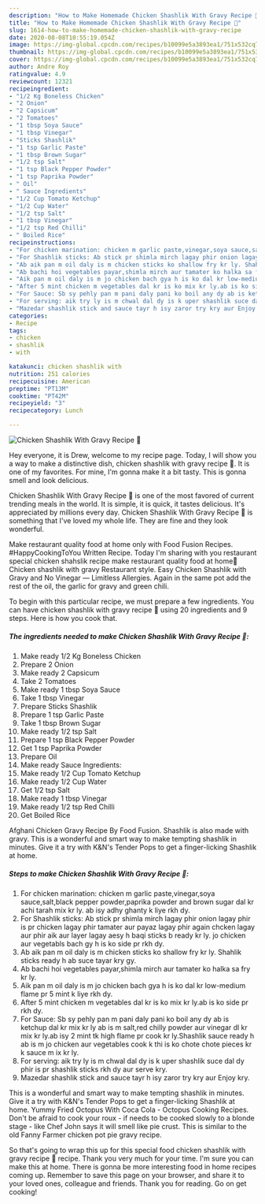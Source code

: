 ```yaml
---
description: "How to Make Homemade Chicken Shashlik With Gravy Recipe 🍛"
title: "How to Make Homemade Chicken Shashlik With Gravy Recipe 🍛"
slug: 1614-how-to-make-homemade-chicken-shashlik-with-gravy-recipe
date: 2020-08-08T10:55:19.054Z
image: https://img-global.cpcdn.com/recipes/b10099e5a3893ea1/751x532cq70/chicken-shashlik-with-gravy-recipe-🍛-recipe-main-photo.jpg
thumbnail: https://img-global.cpcdn.com/recipes/b10099e5a3893ea1/751x532cq70/chicken-shashlik-with-gravy-recipe-🍛-recipe-main-photo.jpg
cover: https://img-global.cpcdn.com/recipes/b10099e5a3893ea1/751x532cq70/chicken-shashlik-with-gravy-recipe-🍛-recipe-main-photo.jpg
author: Andre Roy
ratingvalue: 4.9
reviewcount: 12321
recipeingredient:
- "1/2 Kg Boneless Chicken"
- "2 Onion"
- "2 Capsicum"
- "2 Tomatoes"
- "1 tbsp Soya Sauce"
- "1 tbsp Vinegar"
- "Sticks Shashlik"
- "1 tsp Garlic Paste"
- "1 tbsp Brown Sugar"
- "1/2 tsp Salt"
- "1 tsp Black Pepper Powder"
- "1 tsp Paprika Powder"
- " Oil"
- " Sauce Ingredients"
- "1/2 Cup Tomato Ketchup"
- "1/2 Cup Water"
- "1/2 tsp Salt"
- "1 tbsp Vinegar"
- "1/2 tsp Red Chilli"
- " Boiled Rice"
recipeinstructions:
- "For chicken marination: chicken m garlic paste,vinegar,soya sauce,salt,black pepper powder,paprika powder and brown sugar dal kr achi tarah mix kr ly. ab isy adhy ghanty k liye rkh dy."
- "For Shashlik sticks: Ab stick pr shimla mirch lagay phir onion lagay phir is pr chicken lagay phir tamater aur payaz lagay phir again chcken lagay aur phir aik aur layer lagay aesy h baqi sticks b ready kr ly. jo chicken aur vegetabls bach gy h is ko side pr rkh dy."
- "Ab aik pan m oil daly is m chicken sticks ko shallow fry kr ly. Shahlik sticks ready h ab suce tayar kry gy."
- "Ab bachi hoi vegetables payar,shimla mirch aur tamater ko halka sa fry kr ly."
- "Aik pan m oil daly is m jo chicken bach gya h is ko dal kr low-medium flame pr 5 mint k liye rkh dy."
- "After 5 mint chicken m vegetables dal kr is ko mix kr ly.ab is ko side pr rkh dy."
- "For Sauce: Sb sy pehly pan m pani daly pani ko boil any dy ab is ketchup dal kr mix kr ly ab is m salt,red chilly powder aur vinegar dl kr mix kr ly.ab isy 2 mint tk high flame pr cook kr ly.Shashlik sauce ready h ab is m jo chicken aur vegetables cook k thi is ko chote chote pieces kr k sauce m ix kr ly."
- "For serving: aik try ly is m chwal dal dy is k uper shashlik suce dal dy phir is pr shashlik sticks rkh dy aur serve kry."
- "Mazedar shashlik stick and sauce tayr h isy zaror try kry aur Enjoy kry."
categories:
- Recipe
tags:
- chicken
- shashlik
- with

katakunci: chicken shashlik with 
nutrition: 251 calories
recipecuisine: American
preptime: "PT13M"
cooktime: "PT42M"
recipeyield: "3"
recipecategory: Lunch

---
```



![Chicken Shashlik With Gravy Recipe 🍛](https://img-global.cpcdn.com/recipes/b10099e5a3893ea1/751x532cq70/chicken-shashlik-with-gravy-recipe-🍛-recipe-main-photo.jpg)

Hey everyone, it is Drew, welcome to my recipe page. Today, I will show you a way to make a distinctive dish, chicken shashlik with gravy recipe 🍛. It is one of my favorites. For mine, I'm gonna make it a bit tasty. This is gonna smell and look delicious.

Chicken Shashlik With Gravy Recipe 🍛 is one of the most favored of current trending meals in the world. It is simple, it is quick, it tastes delicious. It's appreciated by millions every day. Chicken Shashlik With Gravy Recipe 🍛 is something that I've loved my whole life. They are fine and they look wonderful.

Make restaurant quality food at home only with Food Fusion Recipes. #HappyCookingToYou Written Recipe. Today I&#39;m sharing with you restaurant special chicken shahslik recipe make restaurant quality food at home🙂 Chicken shashlik with gravy Restaurant style. Easy Chicken Shashlik with Gravy and No Vinegar — Limitless Allergies. Again in the same pot add the rest of the oil, the garlic for gravy and green chili.


To begin with this particular recipe, we must prepare a few ingredients. You can have chicken shashlik with gravy recipe 🍛 using 20 ingredients and 9 steps. Here is how you cook that.

<!--inarticleads1-->

##### The ingredients needed to make Chicken Shashlik With Gravy Recipe 🍛:

1. Make ready 1/2 Kg Boneless Chicken
1. Prepare 2 Onion
1. Make ready 2 Capsicum
1. Take 2 Tomatoes
1. Make ready 1 tbsp Soya Sauce
1. Take 1 tbsp Vinegar
1. Prepare Sticks Shashlik
1. Prepare 1 tsp Garlic Paste
1. Take 1 tbsp Brown Sugar
1. Make ready 1/2 tsp Salt
1. Prepare 1 tsp Black Pepper Powder
1. Get 1 tsp Paprika Powder
1. Prepare  Oil
1. Make ready  Sauce Ingredients:
1. Make ready 1/2 Cup Tomato Ketchup
1. Make ready 1/2 Cup Water
1. Get 1/2 tsp Salt
1. Make ready 1 tbsp Vinegar
1. Make ready 1/2 tsp Red Chilli
1. Get  Boiled Rice


Afghani Chicken Gravy Recipe By Food Fusion. Shashlik is also made with gravy. This is a wonderful and smart way to make tempting shashlik in minutes. Give it a try with K&amp;N&#39;s Tender Pops to get a finger-licking Shashlik at home. 

<!--inarticleads2-->

##### Steps to make Chicken Shashlik With Gravy Recipe 🍛:

1. For chicken marination: chicken m garlic paste,vinegar,soya sauce,salt,black pepper powder,paprika powder and brown sugar dal kr achi tarah mix kr ly. ab isy adhy ghanty k liye rkh dy.
1. For Shashlik sticks: Ab stick pr shimla mirch lagay phir onion lagay phir is pr chicken lagay phir tamater aur payaz lagay phir again chcken lagay aur phir aik aur layer lagay aesy h baqi sticks b ready kr ly. jo chicken aur vegetabls bach gy h is ko side pr rkh dy.
1. Ab aik pan m oil daly is m chicken sticks ko shallow fry kr ly. Shahlik sticks ready h ab suce tayar kry gy.
1. Ab bachi hoi vegetables payar,shimla mirch aur tamater ko halka sa fry kr ly.
1. Aik pan m oil daly is m jo chicken bach gya h is ko dal kr low-medium flame pr 5 mint k liye rkh dy.
1. After 5 mint chicken m vegetables dal kr is ko mix kr ly.ab is ko side pr rkh dy.
1. For Sauce: Sb sy pehly pan m pani daly pani ko boil any dy ab is ketchup dal kr mix kr ly ab is m salt,red chilly powder aur vinegar dl kr mix kr ly.ab isy 2 mint tk high flame pr cook kr ly.Shashlik sauce ready h ab is m jo chicken aur vegetables cook k thi is ko chote chote pieces kr k sauce m ix kr ly.
1. For serving: aik try ly is m chwal dal dy is k uper shashlik suce dal dy phir is pr shashlik sticks rkh dy aur serve kry.
1. Mazedar shashlik stick and sauce tayr h isy zaror try kry aur Enjoy kry.


This is a wonderful and smart way to make tempting shashlik in minutes. Give it a try with K&amp;N&#39;s Tender Pops to get a finger-licking Shashlik at home. Yummy Fried Octopus With Coca Cola - Octopus Cooking Recipes. Don&#39;t be afraid to cook your roux - if needs to be cooked slowly to a blonde stage - like Chef John says it will smell like pie crust. This is similar to the old Fanny Farmer chicken pot pie gravy recipe. 

So that's going to wrap this up for this special food chicken shashlik with gravy recipe 🍛 recipe. Thank you very much for your time. I'm sure you can make this at home. There is gonna be more interesting food in home recipes coming up. Remember to save this page on your browser, and share it to your loved ones, colleague and friends. Thank you for reading. Go on get cooking!
